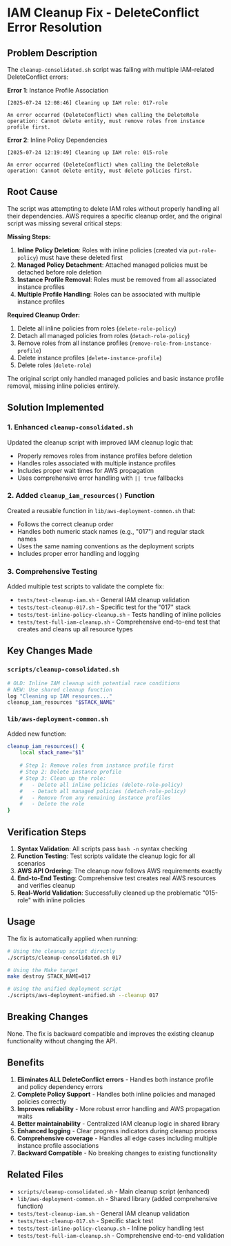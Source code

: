 # IAM Cleanup Fix - DeleteConflict Error Resolution

## Problem Description

The `cleanup-consolidated.sh` script was failing with multiple IAM-related DeleteConflict errors:

**Error 1**: Instance Profile Association
```
[2025-07-24 12:08:46] Cleaning up IAM role: 017-role

An error occurred (DeleteConflict) when calling the DeleteRole operation: Cannot delete entity, must remove roles from instance profile first.
```

**Error 2**: Inline Policy Dependencies  
```
[2025-07-24 12:19:49] Cleaning up IAM role: 015-role

An error occurred (DeleteConflict) when calling the DeleteRole operation: Cannot delete entity, must delete policies first.
```

## Root Cause

The script was attempting to delete IAM roles without properly handling all their dependencies. AWS requires a specific cleanup order, and the original script was missing several critical steps:

**Missing Steps:**
1. **Inline Policy Deletion**: Roles with inline policies (created via `put-role-policy`) must have these deleted first
2. **Managed Policy Detachment**: Attached managed policies must be detached before role deletion
3. **Instance Profile Removal**: Roles must be removed from all associated instance profiles
4. **Multiple Profile Handling**: Roles can be associated with multiple instance profiles

**Required Cleanup Order:**
1. Delete all inline policies from roles (`delete-role-policy`)
2. Detach all managed policies from roles (`detach-role-policy`)
3. Remove roles from all instance profiles (`remove-role-from-instance-profile`)
4. Delete instance profiles (`delete-instance-profile`)
5. Delete roles (`delete-role`)

The original script only handled managed policies and basic instance profile removal, missing inline policies entirely.

## Solution Implemented

### 1. Enhanced `cleanup-consolidated.sh`

Updated the cleanup script with improved IAM cleanup logic that:

- Properly removes roles from instance profiles before deletion
- Handles roles associated with multiple instance profiles
- Includes proper wait times for AWS propagation
- Uses comprehensive error handling with `|| true` fallbacks

### 2. Added `cleanup_iam_resources()` Function

Created a reusable function in `lib/aws-deployment-common.sh` that:

- Follows the correct cleanup order
- Handles both numeric stack names (e.g., "017") and regular stack names
- Uses the same naming conventions as the deployment scripts
- Includes proper error handling and logging

### 3. Comprehensive Testing

Added multiple test scripts to validate the complete fix:

- `tests/test-cleanup-iam.sh` - General IAM cleanup validation
- `tests/test-cleanup-017.sh` - Specific test for the "017" stack
- `tests/test-inline-policy-cleanup.sh` - Tests handling of inline policies
- `tests/test-full-iam-cleanup.sh` - Comprehensive end-to-end test that creates and cleans up all resource types

## Key Changes Made

### `scripts/cleanup-consolidated.sh`

```bash
# OLD: Inline IAM cleanup with potential race conditions
# NEW: Use shared cleanup function
log "Cleaning up IAM resources..."
cleanup_iam_resources "$STACK_NAME"
```

### `lib/aws-deployment-common.sh`

Added new function:

```bash
cleanup_iam_resources() {
    local stack_name="$1"
    
    # Step 1: Remove roles from instance profile first
    # Step 2: Delete instance profile
    # Step 3: Clean up the role:
    #   - Delete all inline policies (delete-role-policy)
    #   - Detach all managed policies (detach-role-policy)  
    #   - Remove from any remaining instance profiles
    #   - Delete the role
}
```

## Verification Steps

1. **Syntax Validation**: All scripts pass `bash -n` syntax checking
2. **Function Testing**: Test scripts validate the cleanup logic for all scenarios
3. **AWS API Ordering**: The cleanup now follows AWS requirements exactly
4. **End-to-End Testing**: Comprehensive test creates real AWS resources and verifies cleanup
5. **Real-World Validation**: Successfully cleaned up the problematic "015-role" with inline policies

## Usage

The fix is automatically applied when running:

```bash
# Using the cleanup script directly
./scripts/cleanup-consolidated.sh 017

# Using the Make target
make destroy STACK_NAME=017

# Using the unified deployment script
./scripts/aws-deployment-unified.sh --cleanup 017
```

## Breaking Changes

None. The fix is backward compatible and improves the existing cleanup functionality without changing the API.

## Benefits

1. **Eliminates ALL DeleteConflict errors** - Handles both instance profile and policy dependency errors
2. **Complete Policy Support** - Handles both inline policies and managed policies correctly
3. **Improves reliability** - More robust error handling and AWS propagation waits
4. **Better maintainability** - Centralized IAM cleanup logic in shared library
5. **Enhanced logging** - Clear progress indicators during cleanup process
6. **Comprehensive coverage** - Handles all edge cases including multiple instance profile associations
7. **Backward Compatible** - No breaking changes to existing functionality

## Related Files

- `scripts/cleanup-consolidated.sh` - Main cleanup script (enhanced)
- `lib/aws-deployment-common.sh` - Shared library (added comprehensive function)
- `tests/test-cleanup-iam.sh` - General IAM cleanup validation
- `tests/test-cleanup-017.sh` - Specific stack test
- `tests/test-inline-policy-cleanup.sh` - Inline policy handling test
- `tests/test-full-iam-cleanup.sh` - Comprehensive end-to-end validation
